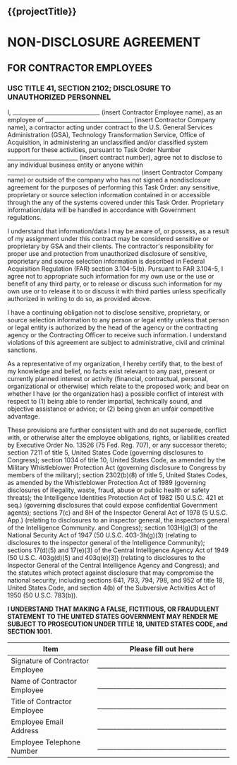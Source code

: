 ## {{projectTitle}}
# NON-DISCLOSURE AGREEMENT
## FOR CONTRACTOR EMPLOYEES
### USC TITLE 41, SECTION 2102; DISCLOSURE TO UNAUTHORIZED PERSONNEL	
	
I, _______________________________ (insert Contractor Employee name), as an employee of _______________________________ (insert Contractor Company name), a contractor acting under contract to the U.S. General Services Administration (GSA), Technology Transformation Service, Office of Acquisition, in administering an unclassified and/or classified system support for these activities, pursuant to Task Order Number _________________________ (insert contract number), agree not to disclose to any individual business entity or anyone within _______________________________________________ (insert Contractor Company name) or outside of the company who has not signed a nondisclosure agreement for the purposes of performing this Task Order: any sensitive, proprietary or source selection information contained in or accessible through the any of the systems covered under this Task Order. Proprietary information/data will be handled in accordance with Government regulations.	
	
I understand that information/data I may be aware of, or possess, as a result of my assignment under this contract may be considered sensitive or proprietary by GSA and their clients. The contractor's responsibility for proper use and protection from unauthorized disclosure of sensitive, proprietary and source selection information is described in Federal Acquisition Regulation (FAR) section 3.104-5(b). Pursuant to FAR 3.104-5, I agree not to appropriate such information for my own use or the use or benefit of any third party, or to release or discuss such information for my own use or to release it to or discuss it with third parties unless specifically authorized in writing to do so, as provided above.	
	
I have a continuing obligation not to disclose sensitive, proprietary, or source selection information to any person or legal entity unless that person or legal entity is authorized by the head of the agency or the contracting agency or the Contracting Officer to receive such information. I understand violations of this agreement are subject to administrative, civil and criminal sanctions.	
	
As a representative of my organization, I hereby certify that, to the best of my knowledge and belief, no facts exist relevant to any past, present or currently planned interest or activity (financial, contractual, personal, organizational or otherwise) which relate to the proposed work; and bear on whether I have (or the organization has) a possible conflict of interest with respect to (1) being able to render impartial, technically sound, and objective assistance or advice; or (2) being given an unfair competitive advantage.	
	
These provisions are further consistent with and do not supersede, conflict with, or otherwise alter the employee obligations, rights, or liabilities created by Executive Order No. 13526 (75 Fed. Reg. 707), or any successor thereto; section 7211 of title 5, United States Code (governing disclosures to Congress); section 1034 of title 10, United States Code, as amended by the Military Whistleblower Protection Act (governing disclosure to Congress by members of the military); section 2302(b)(8) of title 5, United States Codes, as amended by the Whistleblower Protection Act of 1989 (governing disclosures of illegality, waste, fraud, abuse or public health or safety threats); the Intelligence Identities Protection Act of 1982 (50 U.S.C. 421 et seq.) (governing disclosures that could expose confidential Government agents); sections 7(c) and 8H of the Inspector General Act of 1978 (5 U.S.C. App.) (relating to disclosures to an inspector general, the inspectors general of the Intelligence Community. and Congress); section 103H(g)(3) of the National Security Act of 1947 (50 U.S.C. 403-3h(g)(3) (relating to disclosures to the inspector general of the Intelligence Community); sections 17(d)(5) and 17(e)(3) of the Central Intelligence Agency Act of 1949 (50 U.S.C. 403g(d)(5) and 403q(e)(3)) (relating to disclosures to the Inspector General of the Central Intelligence Agency and Congress); and the statutes which protect against disclosure that may compromise the national security, including sections 641, 793, 794, 798, and 952 of title 18, United States Code, and section 4(b) of the Subversive Activities Act of 1950 (50 U.S.C. 783(b)).	
	
**I UNDERSTAND THAT MAKING A FALSE, FICTITIOUS, OR FRAUDULENT STATEMENT TO THE UNITED STATES GOVERNMENT MAY RENDER ME SUBJECT TO PROSECUTION UNDER TITLE 18, UNITED STATES CODE, and SECTION 1001.**

| Item | Please fill out here |
| --- | --- |
| Signature of Contractor Employee | ________________________________________ |
| Name of Contractor Employee | ________________________________________ |
| Title of Contractor Employee | ________________________________________ |
| Employee Email Address | ________________________________________ |
| Employee Telephone Number | ________________________________________ |

